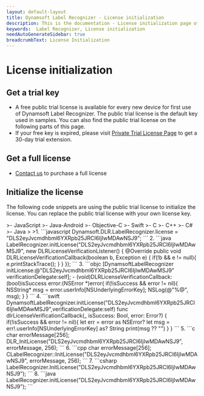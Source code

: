 ```yaml
---
layout: default-layout
title: Dynamsoft Label Recognizer - License initialization
description: This is the documentation - License initialization page of Dynamsoft Label Recognizer.
keywords:  Label Recognizer, License initialization
needAutoGenerateSidebar: true
breadcrumbText: License Initialization
---
```


# License initialization

## Get a trial key

- A free public trial license is available for every new device for first use of Dynamsoft Label Recognizer. The public trial license is the default key used in samples. You can also find the public trial license on the following parts of this page.
- If your free key is expired, please visit <a href="https://www.dynamsoft.com/customer/license/trialLicense?product=dlr&utm_source=docs" target="_blank">Private Trial License Page</a> to get a 30-day trial extension.

## Get a full license

- [Contact us](https://www.dynamsoft.com/company/contact/)  to purchase a full license

## Initialize the license

The following code snippets are using the public trial license to initialize the license. You can replace the public trial license with your own license key.

<div class="sample-code-prefix"></div>
>- JavaScript
>- Java-Android
>- Objective-C
>- Swift
>- C
>- C++
>- C#
>- Java
>
>1. 
```javascript
Dynamsoft.DLR.LabelRecognizer.license = "DLS2eyJvcmdhbml6YXRpb25JRCI6IjIwMDAwNSJ9";
```     
2. 
```java
LabelRecognizer.initLicense("DLS2eyJvcmdhbml6YXRpb25JRCI6IjIwMDAwMSJ9", new DLRLicenseVerificationListener() {
    @Override
    public void DLRLicenseVerificationCallback(boolean b, Exception e) {
        if(!b && e != null){
            e.printStackTrace();
        }
    }
});
```
3. 
```objc
[DynamsoftLabelRecognizer initLicense:@"DLS2eyJvcmdhbml6YXRpb25JRCI6IjIwMDAwMSJ9" verificationDelegate:self];
- (void)DLRLicenseVerificationCallback:(bool)isSuccess error:(NSError *)error{
    if(!isSuccess && error != nil){
        NSString* msg = error.userInfo[NSUnderlyingErrorKey];
        NSLog(@"%@", msg);
    }
}
```
4. 
```swift
DynamsoftLabelRecognizer.initLicense("DLS2eyJvcmdhbml6YXRpb25JRCI6IjIwMDAwMSJ9",verificationDelegate:self)
func dlrLicenseVerificationCallback(_ isSuccess: Bool, error: Error?) {
    if(!isSuccess && error != nil){
        let err = error as NSError?
        let msg = err!.userInfo[NSUnderlyingErrorKey] as? String
        print(msg ?? "")
    }
}
```
5. 
```c
char errorMessage[256];
DLR_InitLicense("DLS2eyJvcmdhbml6YXRpb25JRCI6IjIwMDAwNSJ9", errorMessage, 256);
```
6. 
```cpp
char errorMessage[256];
CLabelRecognizer::InitLicense("DLS2eyJvcmdhbml6YXRpb25JRCI6IjIwMDAwNSJ9", errorMessage, 256);
```   
7. 
```csharp
LabelRecognizer.InitLicense("DLS2eyJvcmdhbml6YXRpb25JRCI6IjIwMDAwNSJ9");
```
8. 
```java
LabelRecognizer.initLicense("DLS2eyJvcmdhbml6YXRpb25JRCI6IjIwMDAwNSJ9");
```

